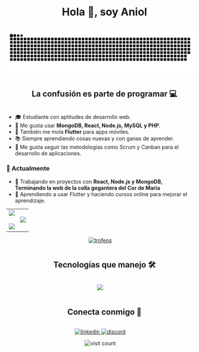 <!-- 📌 Presentación de Aniol -->
<div id="user-content-toc">
  <ul align="center">
    <summary><h1 style="display: inline-block">Hola 👋, soy Aniol</h1></summary>
  </ul>
</div>

<!-- Snake animation -->
<div align="center">
  <img src="https://github.com/1999AZZAR/1999AZZAR/blob/readme/resources/img/grid-snake.svg" alt="snake" />
</div>

<!-- Frase inspiradora -->
<div id="user-content-toc">
  <ul align="center">
    <summary><h2 style="display: inline-block">La confusión es parte de programar 💻</h2></summary>
  </ul>
</div>

<!-- Sobre mí -->
- 🎓 Estudiante con aptitudes de desarrollo web.
- 💾 Me gusta usar **MongoDB, React, Node.js, MySQL y PHP**.
- 📱 También me mola **Flutter** para apps móviles.
- 📚 Siempre aprendiendo cosas nuevas y con ganas de aprender.
- 🎨 Me gusta seguir las metodologias como Scrum y Canban para el desarrollo de aplicaciones.

<!-- Qué estoy haciendo -->
### 🚀 Actualmente
- 🔭 Trabajando en proyectos con **React, Node.js y MongoDB, Terminando la web de la colla gegantera del Cor de Maria** 
- 🌱 Aprendiendo a usar Flutter y haciendo cursos online para mejorar el aprendizaje.


<!-- Estadísticas -->
<p align="center">
  <table align="center">
    <tr border="none">
      <td width="50%" align="center">
        <img src="https://github-readme-stats.vercel.app/api?username=anioldev&theme=radical&show_icons=true&count_private=true" />
        <br></br>
        <img src="https://github-readme-streak-stats.herokuapp.com/?user=anioldev&theme=radical&hide_border=false" />
      </td>
      <td width="50%" align="center">
        <img src="https://github-readme-stats.anuraghazra1.vercel.app/api/top-langs/?username=anioldev&theme=radical&hide_border=false&langs_count=8"/>
      </td>
    </tr>
  </table>
</p>

<!-- Trofeos -->
<div align="center">
  <a href="https://github.com/ryo-ma/github-profile-trophy">
    <img src="https://github-profile-trophy.vercel.app/?username=anioldev&theme=radical&row=1&column=7&margin-w=5&margin-h=15" width="90%" alt="trofeos" />
  </a>
</div>

<!-- Tecnologías que uso -->
<div id="user-content-toc">
  <ul align="center">
    <summary><h2 style="display: inline-block">Tecnologías que manejo 🛠️</h2></summary>
  </ul>
</div>

<p align="center">
  <a href="https://skillicons.dev">
    <img src="https://skillicons.dev/icons?i=html,css,js,php,react,nodejs,mongodb,flutter,git,github,vscode,linux,windows&perline=10" />
  </a>
</p>

<!-- Contacto -->
<div id="user-content-toc">
  <ul align="center">
    <summary><h2 style="display: inline-block">Conecta conmigo 🤝</h2></summary>
  </ul>
</div>

<p align="center">
  <a href="https://www.linkedin.com/in/tuusuario/" target="_blank">
    <img src="https://user-images.githubusercontent.com/88904952/234979284-68c11d7f-1acc-4f0c-ac78-044e1037d7b0.png" alt="linkedin" height="50" width="50"/>
  </a>
  <a href="https://discordapp.com/users/tuusuario" target="_blank">
    <img src="https://user-images.githubusercontent.com/88904952/234982627-019fd336-6248-453c-9b05-97c13fd1d207.png" alt="discord" height="50" width="50"/>
  </a>
</p>

<!-- Contador de visitas -->
<div align="center">
  <img src="https://visitcount.itsvg.in/api?id=anioldev&icon=3&color=6" alt="visit count"/>
</div>


